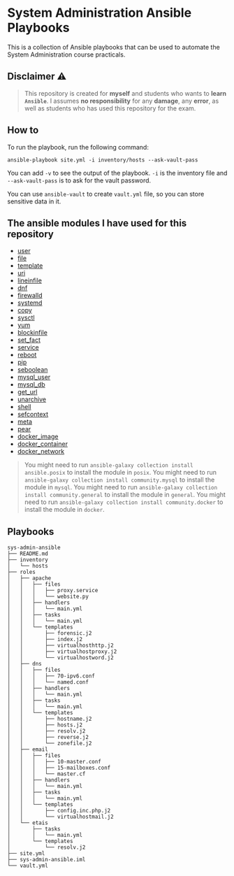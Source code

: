 # System Administration Ansible Playbooks

This is a collection of Ansible playbooks that can be used to automate the System Administration course practicals.

## Disclaimer ⚠️

>This repository is created for **myself** and students who wants to **learn `Ansible`**. 
>I assumes **no responsibility** for any **damage**, any **error**, as well as students who has used this repository for the exam.

## How to

To run the playbook, run the following command:
```shell
ansible-playbook site.yml -i inventory/hosts --ask-vault-pass
```

You can add `-v` to see the output of the playbook. `-i` is the inventory file and `--ask-vault-pass` is to ask for the vault password.

You can use `ansible-vault` to create `vault.yml` file, so you can store sensitive data in it.

## The ansible modules I have used for this repository
- [user](https://docs.ansible.com/ansible/latest/collections/ansible/builtin/user_module.html)
- [file](https://docs.ansible.com/ansible/latest/collections/ansible/builtin/file_module.html)
- [template](https://docs.ansible.com/ansible/latest/collections/ansible/builtin/template_module.html)
- [uri](https://docs.ansible.com/ansible/latest/collections/ansible/builtin/uri_module.html)
- [lineinfile](https://docs.ansible.com/ansible/latest/collections/ansible/builtin/lineinfile_module.html)
- [dnf](https://docs.ansible.com/ansible/latest/collections/ansible/builtin/dnf_module.html)
- [firewalld](https://docs.ansible.com/ansible/latest/collections/ansible/posix/firewalld_module.html)
- [systemd](https://docs.ansible.com/ansible/latest/collections/ansible/builtin/systemd_module.html)
- [copy](https://docs.ansible.com/ansible/latest/collections/ansible/builtin/copy_module.html)
- [sysctl](https://docs.ansible.com/ansible/latest/collections/ansible/posix/sysctl_module.html)
- [yum](https://docs.ansible.com/ansible/latest/collections/ansible/builtin/yum_module.html)
- [blockinfile](https://docs.ansible.com/ansible/latest/collections/ansible/builtin/blockinfile_module.html)
- [set_fact](https://docs.ansible.com/ansible/latest/collections/ansible/builtin/set_fact_module.html)
- [service](https://docs.ansible.com/ansible/latest/collections/ansible/builtin/service_module.html)
- [reboot](https://docs.ansible.com/ansible/latest/collections/ansible/builtin/reboot_module.html)
- [pip](https://docs.ansible.com/ansible/latest/collections/ansible/builtin/pip_module.html)
- [seboolean](https://docs.ansible.com/ansible/latest/collections/ansible/posix/seboolean_module.html)
- [mysql_user](https://docs.ansible.com/ansible/latest/collections/community/mysql/mysql_user_module.html)
- [mysql_db](https://docs.ansible.com/ansible/latest/collections/community/mysql/mysql_db_module.html)
- [get_url](https://docs.ansible.com/ansible/latest/collections/ansible/builtin/get_url_module.html)
- [unarchive](https://docs.ansible.com/ansible/latest/collections/ansible/builtin/unarchive_module.html)
- [shell](https://docs.ansible.com/ansible/latest/collections/ansible/builtin/shell_module.html)
- [sefcontext](https://docs.ansible.com/ansible/latest/collections/community/general/sefcontext_module.html)
- [meta](https://docs.ansible.com/ansible/latest/collections/ansible/builtin/meta_module.html)
- [pear](https://docs.ansible.com/ansible/latest/collections/community/general/pear_module.html)
- [docker_image](https://docs.ansible.com/ansible/latest/collections/community/docker/docker_image_module.html)
- [docker_container](https://docs.ansible.com/ansible/latest/collections/community/docker/docker_container_module.html)
- [docker_network](https://docs.ansible.com/ansible/latest/collections/community/docker/docker_network_module.html)

> You might need to run `ansible-galaxy collection install ansible.posix` to install the module in `posix`.
> You might need to run `ansible-galaxy collection install community.mysql` to install the module in `mysql`.
> You might need to run `ansible-galaxy collection install community.general` to install the module in `general`.
> You might need to run `ansible-galaxy collection install community.docker` to install the module in `docker`.

## Playbooks

```text
sys-admin-ansible
├── README.md
├── inventory
│   └── hosts
├── roles
│   ├── apache
│   │   ├── files
│   │   │   ├── proxy.service
│   │   │   └── website.py
│   │   ├── handlers
│   │   │   └── main.yml
│   │   ├── tasks
│   │   │   └── main.yml
│   │   └── templates
│   │       ├── forensic.j2
│   │       ├── index.j2
│   │       ├── virtualhosthttp.j2
│   │       ├── virtualhostproxy.j2
│   │       └── virtualhostword.j2
│   ├── dns
│   │   ├── files
│   │   │   ├── 70-ipv6.conf
│   │   │   └── named.conf
│   │   ├── handlers
│   │   │   └── main.yml
│   │   ├── tasks
│   │   │   └── main.yml
│   │   └── templates
│   │       ├── hostname.j2
│   │       ├── hosts.j2
│   │       ├── resolv.j2
│   │       ├── reverse.j2
│   │       └── zonefile.j2
│   ├── email
│   │   ├── files
│   │   │   ├── 10-master.conf
│   │   │   ├── 15-mailboxes.conf
│   │   │   └── master.cf
│   │   ├── handlers
│   │   │   └── main.yml
│   │   ├── tasks
│   │   │   └── main.yml
│   │   └── templates
│   │       ├── config.inc.php.j2
│   │       └── virtualhostmail.j2
│   └── etais
│       ├── tasks
│       │   └── main.yml
│       └── templates
│           └── resolv.j2
├── site.yml
├── sys-admin-ansible.iml
└── vault.yml
```

